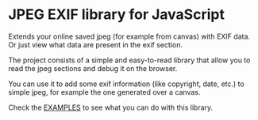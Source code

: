 # JPEG EXIF library for JavaScript

Extends your online saved jpeg (for example from canvas) with EXIF data. 
Or just view what data are present in the exif section.

The project consists of a simple and easy-to-read library that allow you to read the jpeg sections and debug it on the browser.

You can use it to add some exif information (like copyright, date, etc.) to simple jpeg, for example the one generated over a canvas.

Check the <a href="examples/">EXAMPLES</a> to see what you can do with this library.
